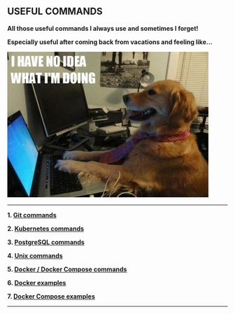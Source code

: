 USEFUL COMMANDS
---------------------------------------------------------------

**All those useful commands I always use and sometimes I forget!**

**Especially useful after coming back from vacations and feeling
like...**

![NoIdea](screenshots/havenoideawhatimdoing.jpg)

---------------------------------------------------------------

**1. [Git commands](./git-commands/README.md)**

**2. [Kubernetes commands](./kubernetes-commands/README.md)**

**3. [PostgreSQL commands](./postgresql-commands/README.md)**

**4. [Unix commands](./unix-commands/README.md)**

**5. [Docker / Docker Compose commands](./docker-commands/README.md)**

**6. [Docker examples](./docker-commands/README-DOCKER-EXAMPLES.md)**

**7. [Docker Compose examples](./docker-commands/README-DOCKER-COMPOSE-EXAMPLES.md)**

---------------------------------------------------------------
